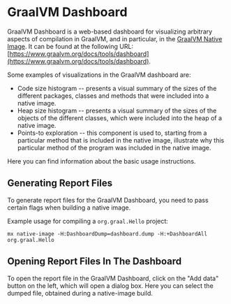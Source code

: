# GraalVM Dashboard

GraalVM Dashboard is a web-based dashboard for visualizing arbitrary aspects of
compilation in GraalVM, and in particular, in the [GraalVM Native Image](https://www.graalvm.org/docs/reference-manual/native-image). It can be
found at the following URL: [https://www.graalvm.org/docs/tools/dashboard](https://www.graalvm.org/docs/tools/dashboard).

Some examples of visualizations in the GraalVM dashboard are:
- Code size histogram -- presents a visual summary of the sizes of the different packages,
  classes and methods that were included into a native image.
- Heap size histogram -- presents a visual summary of the sizes of the objects
  of the different classes, which were included into the heap of a native image.
- Points-to exploration -- this component is used to, starting from a particular method
  that is included in the native image, illustrate why this particular method of the program
  was included in the native image.

Here you can find information about the basic usage instructions.

## Generating Report Files
To generate report files for the GraalVM Dashboard, you need to pass certain
flags when building a native image.

Example usage for compiling a `org.graal.Hello` project:
```
mx native-image -H:DashboardDump=dashboard.dump -H:+DashboardAll org.graal.Hello
```

## Opening Report Files In The Dashboard
To open the report file in the GraalVM Dashboard, click on the "Add data" button
on the left, which will open a dialog box. Here you can select the dumped file,
obtained during a native-image build.
